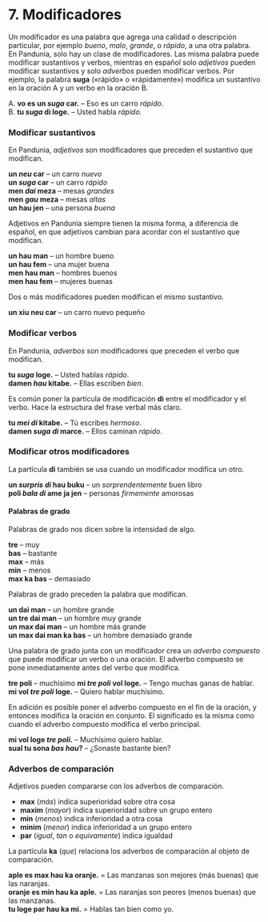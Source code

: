 
# 7. Modificadores

Un modificador es una palabra que agrega una calidad o descripción particular,
por ejemplo _bueno_, _malo_, _grande_, o _rápido_, a una otra palabra.
En Pandunia, solo hay un clase de modificadores.
Las misma palabra puede modificar sustantivos y verbos,
mientras en español solo _adjetivos_ pueden modificar sustantivos
y solo _adverbos_ pueden modificar verbos.
Por ejemplo, la palabra
**suga**
(«rápido» o «rápidamente»)
modifica un sustantivo en la oración A
y un verbo en la oración B.

A. **vo es un _suga_ car.**
– Eso es un carro _rápido_.  
B. **tu _suga_ di loge.**
– Usted habla _rápido_.


### Modificar sustantivos

En Pandunia, _adjetivos_ son modificadores que preceden el sustantivo que modifican.

**un _neu_ car**
– un carro _nuevo_  
**un _suga_ car**
– un carro _rápido_  
**men _dai_ meza**
– mesas _grandes_  
**men _gau_ meza**
– mesas _altas_  
**un hau jen**
– una persona _buena_

Adjetivos en Pandunia siempre tienen la misma forma,
a diferencia de español, en que adjetivos cambian para acordar con el sustantivo que modifican.

**un hau man**
– un hombre bueno  
**un hau fem**
– una mujer buena  
**men hau man**
– hombres buenos  
**men hau fem**
– mujeres buenas

Dos o más modificadores pueden modifican el mismo sustantivo.

**un xiu neu car**
– un carro nuevo pequeño


### Modificar verbos

En Pandunia, _adverbos_ son modificadores que preceden el verbo que modifican.

**tu _suga_ loge.**
– Usted hablas _rápido_.  
**damen _hau_ kitabe.**
– Ellas escriben _bien_.

Es común poner la partícula de modificación
**di**
entre el modificador y el verbo.
Hace la estructura del frase verbal más claro.

**tu _mei di_ kitabe.**
– Tú escribes _hermoso_.  
**damen _suga di_ marce.**
– Ellos caminan _rápido_.


### Modificar otros modificadores

La partícula
**di**
también se usa cuando un modificador modifica un otro.

**un _surpris di_ hau buku**
– un _sorprendentemente_ buen libro  
**poli _bala di_ ame ja jen**
– personas _firmemente_ amorosas


#### Palabras de grado

Palabras de grado nos dicen sobre la intensidad de algo.

**tre**
– muy  
**bas**
– bastante  
**max**
– más  
**min**
– menos  
**max ka bas**
– demasiado

Palabras de grado preceden la palabra que modifican.

**un dai man**
– un hombre grande  
**un tre dai man**
– un hombre muy grande  
**un max dai man**
– un hombre más grande  
**un max dai man ka bas**
– un hombre demasiado grande

Una palabra de grado junta con un modificador crea un _adverbo compuesto_
que puede modificar un verbo o una oración.
El adverbo compuesto se pone inmediatamente antes del verbo que modifica.

**tre poli**
– muchísimo
**mi _tre poli_ vol loge.**
– Tengo muchas ganas de hablar.  
**mi vol _tre poli_ loge.**
– Quiero hablar muchísimo.

En adición es posible poner el adverbo compuesto en el fin de la oración,
y entonces modifica la oración en conjunto.
El significado es la misma como cuando el adverbo compuesto modifica el verbo principal.

**mi vol loge _tre poli_.**
– Muchísimo quiero hablar.  
**sual tu sona _bas hau_?**
– ¿Sonaste bastante bien?


### Adverbos de comparación

Adjetivos pueden compararse con los adverbos de comparación.

- **max**
  (_más_) indica superioridad sobre otra cosa
- **maxim**
  (_mayor_) indica superioridad sobre un grupo entero
- **min**
  (_menos_) indica inferioridad a otra cosa
- **minim**
  (_menor_) indica inferioridad a un grupo entero
- **par**
  (_igual_, _tan_ o _equivamente_) indica igualdad

La partícula
**ka** (_que_)
relaciona los adverbos de comparación al objeto de comparación.

**aple es max hau ka oranje.**
= Las manzanas son mejores (más buenas) que las naranjas.  
**oranje es min hau ka aple.**
= Las naranjas son peores (menos buenas) que las manzanas.  
**tu loge par hau ka mi.**
= Hablas tan bien como yo.

